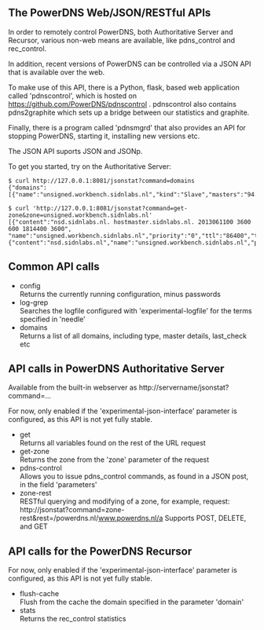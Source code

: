## The PowerDNS Web/JSON/RESTful APIs
In order to remotely control PowerDNS, both Authoritative Server and Recursor, various non-web means are available, like pdns_control 
and rec_control.

In addition, recent versions of PowerDNS can be controlled via a JSON API that is available over the web.

To make use of this API, there is a Python, flask, based web application called 'pdnscontrol', which is hosted on https://github.com/PowerDNS/pdnscontrol . pdnscontrol also contains pdns2graphite which sets up a bridge between our statistics and graphite.

Finally, there is a program called 'pdnsmgrd' that also provides an API for stopping PowerDNS, starting it, installing new versions etc. 

The JSON API suports JSON and JSONp.

To get you started, try on the Authoritative Server:

    $ curl http://127.0.0.1:8081/jsonstat?command=domains
    {"domains":[{"name":"unsigned.workbench.sidnlabs.nl","kind":"Slave","masters":"94.198.152.169","serial":2013061100,"notified_serial":3519254080,"last_check":1371046625}]}

    $ curl 'http://127.0.0.1:8081/jsonstat?command=get-zone&zone=unsigned.workbench.sidnlabs.nl'
    [{"content":"nsd.sidnlabs.nl. hostmaster.sidnlabs.nl. 2013061100 3600 600 1814400 3600",
    "name":"unsigned.workbench.sidnlabs.nl","priority":"0","ttl":"86400","type":"SOA"}, 
    {"content":"nsd.sidnlabs.nl","name":"unsigned.workbench.sidnlabs.nl","priority":"0","ttl":"3600","type":"NS"},...


Common API calls
----------------
 * config  
   Returns the currently running configuration, minus passwords
 * log-grep  
   Searches the logfile configured with 'experimental-logfile' for the terms specified in 'needle'
 * domains  
   Returns a list of all domains, including type, master details, last_check etc

API calls in PowerDNS Authoritative Server
------------------------------------------
Available from the built-in webserver as http://servername/jsonstat?command=...

For now, only enabled if the 'experimental-json-interface' parameter is configured, as this API is not yet fully stable.

 * get  
   Returns all variables found on the rest of the URL request
 * get-zone  
   Returns the zone from the 'zone' parameter of the request
 * pdns-control  
   Allows you to issue pdns_control commands, as found in a JSON post, in the field 'parameters'
 * zone-rest  
   RESTful querying and modifying of a zone, for example, request:  http://jsonstat?command=zone-rest&rest=/powerdns.nl/www.powerdns.nl/a
   Supports POST, DELETE, and GET

API calls for the PowerDNS Recursor
-----------------------------------

For now, only enabled if the 'experimental-json-interface' parameter is configured, as this API is not yet fully stable.

 * flush-cache  
   Flush from the cache the domain specified in the parameter 'domain'
 * stats  
   Returns the rec_control statistics

